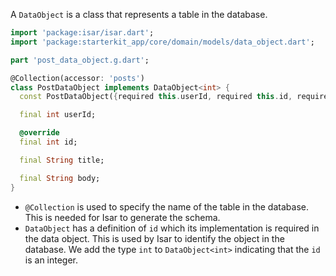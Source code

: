A `DataObject` is a class that represents a table in the database.

```dart
import 'package:isar/isar.dart';
import 'package:starterkit_app/core/domain/models/data_object.dart';

part 'post_data_object.g.dart';

@Collection(accessor: 'posts')
class PostDataObject implements DataObject<int> {
  const PostDataObject({required this.userId, required this.id, required this.title, required this.body});

  final int userId;

  @override
  final int id;

  final String title;

  final String body;
}
```

- `@Collection` is used to specify the name of the table in the database. This is needed for Isar to generate the schema.
- `DataObject` has a definition of `id` which its implementation is required in the data object. This is used by Isar to identify the object in the database. We add the type `int` to `DataObject<int>` indicating that the `id` is an integer.